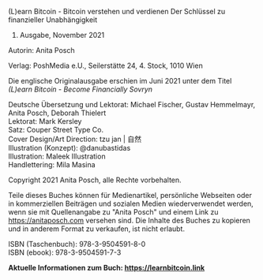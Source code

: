 
(L)earn Bitcoin - Bitcoin verstehen und verdienen
Der Schlüssel zu finanzieller Unabhängigkeit  
1. Ausgabe, November 2021

Autorin: Anita Posch

Verlag: PoshMedia e.U., Seilerstätte 24, 4. Stock, 1010 Wien

Die englische Originalausgabe erschien im Juni 2021 unter dem Titel *(L)earn Bitcoin - Become Financially Sovryn*

Deutsche Übersetzung und Lektorat: Michael Fischer, Gustav Hemmelmayr, Anita Posch, Deborah Thielert  
Lektorat: Mark Kersley  
Satz: Couper Street Type Co.  
Cover Design/Art Direction: tzu jan | 自然  
Illustration (Konzept): @danubastidas  
Illustration: Maleek Illustration  
Handlettering: Mila Masina

Copyright 2021 Anita Posch, alle Rechte vorbehalten.

Teile dieses Buches können für Medienartikel, persönliche Webseiten oder in kommerziellen Beiträgen und sozialen Medien wiederverwendet werden, wenn sie mit Quellenangabe zu "Anita Posch" und einem Link zu https://anitaposch.com versehen sind. Die Inhalte des Buches zu kopieren und in anderem Format zu verkaufen, ist nicht erlaubt. 

ISBN (Taschenbuch): 978-3-9504591-8-0  
ISBN (ebook): 978-3-9504591-7-3

**Aktuelle Informationen zum Buch: https://learnbitcoin.link**

